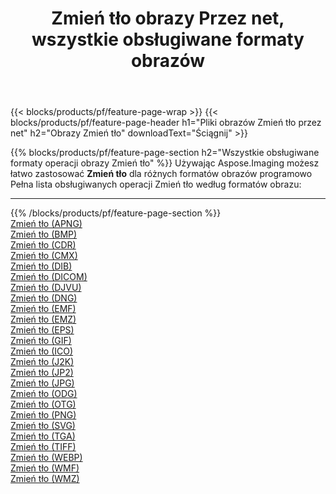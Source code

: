 ﻿---
title: Zmień tło obrazy Przez net, wszystkie obsługiwane formaty obrazów 
weight: 3920
url: /pl/net/change-background 
lang: pl
langdirlevel: 2
locales: zh-hans,ja,it,ru,de,es,fr,nl,id,lt,pl,pt,vi,tr,ko,zh-hant,ar,hi,th,sv,cs,uk,he
description: Używając Aspose.Imaging możesz łatwo Zmień tło obrazy Via net
---

{{< blocks/products/pf/feature-page-wrap >}}
{{< blocks/products/pf/feature-page-header h1="Pliki obrazów Zmień tło przez net" h2="Obrazy Zmień tło" downloadText="Ściągnij" >}}


{{% blocks/products/pf/feature-page-section  h2="Wszystkie obsługiwane formaty operacji obrazy Zmień tło" %}}
Używając Aspose.Imaging możesz łatwo zastosować **Zmień tło** dla różnych formatów obrazów programowo
<br/>
Pełna lista obsługiwanych operacji Zmień tło według formatów obrazu:
<hr/>
{{% /blocks/products/pf/feature-page-section %}}
<div class="container-fluid productfamilypage bg-gray">
    <div class="convertypes bg-gray agp-content section">
        <div class="container">
		<div class="row other-converters">
		    <div class='col-md-2 other-converter remove-lp remove-rp'><a href="/imaging/pl/net/change-background/apng" >Zmień tło (APNG)</a></div><div class='col-md-2 other-converter remove-lp remove-rp'><a href="/imaging/pl/net/change-background/bmp" >Zmień tło (BMP)</a></div><div class='col-md-2 other-converter remove-lp remove-rp'><a href="/imaging/pl/net/change-background/cdr" >Zmień tło (CDR)</a></div><div class='col-md-2 other-converter remove-lp remove-rp'><a href="/imaging/pl/net/change-background/cmx" >Zmień tło (CMX)</a></div><div class='col-md-2 other-converter remove-lp remove-rp'><a href="/imaging/pl/net/change-background/dib" >Zmień tło (DIB)</a></div><div class='col-md-2 other-converter remove-lp remove-rp'><a href="/imaging/pl/net/change-background/dicom" >Zmień tło (DICOM)</a></div><div class='col-md-2 other-converter remove-lp remove-rp'><a href="/imaging/pl/net/change-background/djvu" >Zmień tło (DJVU)</a></div><div class='col-md-2 other-converter remove-lp remove-rp'><a href="/imaging/pl/net/change-background/dng" >Zmień tło (DNG)</a></div><div class='col-md-2 other-converter remove-lp remove-rp'><a href="/imaging/pl/net/change-background/emf" >Zmień tło (EMF)</a></div><div class='col-md-2 other-converter remove-lp remove-rp'><a href="/imaging/pl/net/change-background/emz" >Zmień tło (EMZ)</a></div><div class='col-md-2 other-converter remove-lp remove-rp'><a href="/imaging/pl/net/change-background/eps" >Zmień tło (EPS)</a></div><div class='col-md-2 other-converter remove-lp remove-rp'><a href="/imaging/pl/net/change-background/gif" >Zmień tło (GIF)</a></div><div class='col-md-2 other-converter remove-lp remove-rp'><a href="/imaging/pl/net/change-background/ico" >Zmień tło (ICO)</a></div><div class='col-md-2 other-converter remove-lp remove-rp'><a href="/imaging/pl/net/change-background/j2k" >Zmień tło (J2K)</a></div><div class='col-md-2 other-converter remove-lp remove-rp'><a href="/imaging/pl/net/change-background/jp2" >Zmień tło (JP2)</a></div><div class='col-md-2 other-converter remove-lp remove-rp'><a href="/imaging/pl/net/change-background/jpg" >Zmień tło (JPG)</a></div><div class='col-md-2 other-converter remove-lp remove-rp'><a href="/imaging/pl/net/change-background/odg" >Zmień tło (ODG)</a></div><div class='col-md-2 other-converter remove-lp remove-rp'><a href="/imaging/pl/net/change-background/otg" >Zmień tło (OTG)</a></div><div class='col-md-2 other-converter remove-lp remove-rp'><a href="/imaging/pl/net/change-background/png" >Zmień tło (PNG)</a></div><div class='col-md-2 other-converter remove-lp remove-rp'><a href="/imaging/pl/net/change-background/svg" >Zmień tło (SVG)</a></div><div class='col-md-2 other-converter remove-lp remove-rp'><a href="/imaging/pl/net/change-background/tga" >Zmień tło (TGA)</a></div><div class='col-md-2 other-converter remove-lp remove-rp'><a href="/imaging/pl/net/change-background/tiff" >Zmień tło (TIFF)</a></div><div class='col-md-2 other-converter remove-lp remove-rp'><a href="/imaging/pl/net/change-background/webp" >Zmień tło (WEBP)</a></div><div class='col-md-2 other-converter remove-lp remove-rp'><a href="/imaging/pl/net/change-background/wmf" >Zmień tło (WMF)</a></div><div class='col-md-2 other-converter remove-lp remove-rp'><a href="/imaging/pl/net/change-background/wmz" >Zmień tło (WMZ)</a></div>
                </div>
        </div>
    </div>
</div>
<br/>


